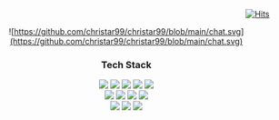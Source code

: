 <div align=end>
    
[![Hits](https://hits.seeyoufarm.com/api/count/incr/badge.svg?url=https%3A%2F%2Fgithub.com%2Fchristar99&count_bg=%23393939&title_bg=%23555555&icon=github.svg&icon_color=%23E7E7E7&title=visitors&edge_flat=false)](https://hits.seeyoufarm.com)
</div>
<div align=center>

![https://github.com/christar99/christar99/blob/main/chat.svg](https://github.com/christar99/christar99/blob/main/chat.svg)
</div>

<h3 align=center>Tech Stack</h3>
<div align=center>
    <img src="https://img.shields.io/badge/TypeScript-007acc?style=flat-square&logo=TypeScript&logoColor=white"/>
    <img src="https://img.shields.io/badge/React-61DAFB?style=flat-square&logo=React&logoColor=black"/>
    <img src="https://img.shields.io/badge/Vue.js-4FC08D?style=flat-square&logo=vuedotjs&logoColor=white"/>
    <img src="https://img.shields.io/badge/Next.js-000?style=flat-square&logo=Next.js&logoColor=white"/>
    <img src="https://img.shields.io/badge/Sass-CC6699?style=flat-square&logo=sass&logoColor=white"/>
    <br />
    <img src="https://img.shields.io/badge/AWS_EC2-FF9900?style=flat-square&logo=amazonec2&logoColor=white"/>
    <img src="https://img.shields.io/badge/AWS_Lambda-FF9900?style=flat-square&logo=awslambda&logoColor=white"/>
    <img src="https://img.shields.io/badge/AWS_Dynamodb-4053D6?style=flat-square&logo=amazondynamodb&logoColor=white"/>
    <img src="https://img.shields.io/badge/AWS_S3-569A31?style=flat-square&logo=amazons3&logoColor=white"/>
    <br/>
    <img src="https://img.shields.io/badge/Node.js-339933?style=flat-square&logo=nodedotjs&logoColor=white"/>
    <img src="https://img.shields.io/badge/express-000?style=flat-square&logo=express&logoColor=white"/>
    <img src="https://img.shields.io/badge/MySQL-4479A1?style=flat-square&logo=mysql&logoColor=white"/>
</div>
